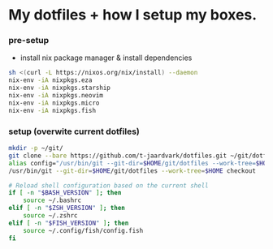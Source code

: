 # My dotfiles + how I setup my boxes. 

### pre-setup
- install nix package manager & install dependencies
```bash
sh <(curl -L https://nixos.org/nix/install) --daemon
nix-env -iA nixpkgs.eza
nix-env -iA nixpkgs.starship
nix-env -iA nixpkgs.neovim
nix-env -iA nixpkgs.micro
nix-env -iA nixpkgs.fish
```
### setup (overwite current dotfiles)
```bash
mkdir -p ~/git/
git clone --bare https://github.com/t-jaardvark/dotfiles.git ~/git/dotfiles
alias config="/usr/bin/git --git-dir=$HOME/git/dotfiles --work-tree=$HOME"
/usr/bin/git --git-dir=$HOME/git/dotfiles --work-tree=$HOME checkout

# Reload shell configuration based on the current shell
if [ -n "$BASH_VERSION" ]; then
    source ~/.bashrc
elif [ -n "$ZSH_VERSION" ]; then
    source ~/.zshrc
elif [ -n "$FISH_VERSION" ]; then
    source ~/.config/fish/config.fish
fi
```

